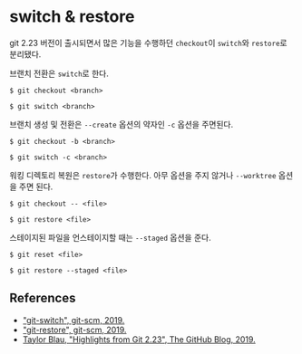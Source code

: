 # switch & restore

git 2.23 버전이 출시되면서 많은 기능을 수행하던 `checkout`이 `switch`와 `restore`로 분리됐다.

브랜치 전환은 `switch`로 한다.

```
$ git checkout <branch>
```
```
$ git switch <branch>
```

브랜치 생성 및 전환은 `--create` 옵션의 약자인 `-c` 옵션을 주면된다.

```
$ git checkout -b <branch>
```
```
$ git switch -c <branch>
```

워킹 디렉토리 복원은 `restore`가 수행한다. 아무 옵션을 주지 않거나 `--worktree` 옵션을 주면 된다.

```
$ git checkout -- <file>
```
```
$ git restore <file>
```

스테이지된 파일을 언스테이지할 때는 `--staged` 옵션을 준다.


```
$ git reset <file>
```
```
$ git restore --staged <file>
```

## References

* ["git-switch", git-scm, 2019.](https://git-scm.com/docs/git-switch)
* ["git-restore", git-scm, 2019.](https://git-scm.com/docs/git-restore)
* [Taylor Blau, "Highlights from Git 2.23", The GitHub Blog, 2019.](https://github.blog/2019-08-16-highlights-from-git-2-23/)
